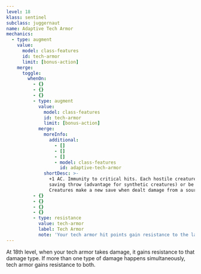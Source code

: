 ```yaml
---
level: 18
klass: sentinel
subclass: juggernaut
name: Adaptive Tech Armor
mechanics:
  - type: augment
    value:
      model: class-features
      id: tech-armor
      limit: [bonus-action]
    merge:
      toggle:
        whenOn:
          - {}
          - {}
          - {}
          - type: augment
            value:
              model: class-features
              id: tech-armor
              limit: [bonus-action]
            merge:
              moreInfo:
                additional:
                  - []
                  - []
                  - []
                  - model: class-features
                    id: adaptive-tech-armor
              shortDesc: >-
                +1 AC. Immunity to critical hits. Each hostile creature within range must succeed on a DC {{ dc }} Wisdom
                saving throw (advantage for synthetic creatures) or be compelled to attack you while tech armor is active.
                Creatures make a new save when dealt damage from a source other than you.
          - {}
          - {}
          - {}
          - {}
          - type: resistance
            value: tech-armor
            label: Tech Armor
            note: 'Your tech armor hit points gain resistance to the last damage type it took'
---
```

At 18th level, when your tech armor takes damage, it gains resistance to that damage type. If more than one
type of damage happens simultaneously, tech armor gains resistance to both.
